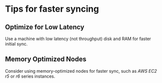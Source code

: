 # Tips for faster syncing


## Optimize for Low Latency

Use a machine with low latency (not throughput) disk and RAM for faster initial sync.

## Memory Optimized Nodes

Consider using memory-optimized nodes for faster sync, such as *AWS EC2 r5* or *r6* series instances.